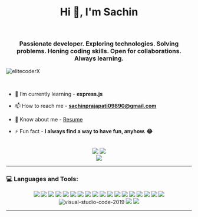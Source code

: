 <h1 align="center">Hi 👋, I'm Sachin</h1>

<br>
<h3 align="center">Passionate developer. Exploring technologies. Solving problems. Honing coding skills. Open for collaborations. Always learning.</h3>
<p align="left"> <img src="https://komarev.com/ghpvc/?username=elitecoderX&label=Profile%20views&color=00ff00&style=flat" alt="elitecoderX" /> </p>

<br>


- 🌱 I’m currently learning - **express.js**

- 📫 How to reach me - **sachinprajapati09890@gmail.com**

- 📄 Know about me - [Resume](https://drive.google.com/file/d/1r2ISMEXWev2aGaEg_uBbIW_lEidLdeCK/view?usp=sharing)

- ⚡ Fun fact - **I always find a way to have fun, anyhow. 😂**

<br>
<div align="center">
<picture>
  <source
    srcset="https://github-readme-stats.vercel.app/api?username=elitecoderX&show_icons=true&card_width=400&theme=radical"
    media="(prefers-color-scheme: dark)"
  />
  <source
    srcset="https://github-readme-stats.vercel.app/api?username=elitecoderX&show_icons=true&card_width=400"
    media="(prefers-color-scheme: light), (prefers-color-scheme: no-preference)"
  />
  <img src="https://github-readme-stats.vercel.app/api?username=elitecoderX&show_icons=true&card_width=400" />
</picture>
<picture>
  <source
    srcset="https://github-readme-stats.vercel.app/api/top-langs?username=elitecoderX&show_icons=true&locale=en&layout=compact&langs_count=8&card_width=400&theme=radical"
    media="(prefers-color-scheme: dark)"
  />
  <source
    srcset="https://github-readme-stats.vercel.app/api/top-langs?username=elitecoderX&show_icons=true&locale=en&layout=compact&langs_count=8&card_width=400"
    media="(prefers-color-scheme: light), (prefers-color-scheme: no-preference)"
  />
  <img src="https://github-readme-stats.vercel.app/api/top-langs?username=elitecoderX&show_icons=true&locale=en&layout=compact&langs_count=8&card_width=400" />
</picture>
  </div>
<div align="center">
  <picture>
  <source
    srcset="https://github-readme-streak-stats.herokuapp.com/?user=elitecoderX&theme=radical"
    media="(prefers-color-scheme: dark)"
  />
  <source
    srcset="https://github-readme-streak-stats.herokuapp.com/?user=elitecoderX"
    media="(prefers-color-scheme: light), (prefers-color-scheme: no-preference)"
  />
  <img src="https://github-readme-streak-stats.herokuapp.com/?user=elitecoderX" />
</picture>
</div>

<hr>
<h3 align="left">💻 Languages and Tools:</h3>
<div align='center'>
<img src="https://img.icons8.com/color/50/html-5.png"/>
<img src="https://img.icons8.com/fluency/50/css3.png"/>
<img src="https://img.icons8.com/pulsar-color/50/javascript.png"/>
<img src="https://img.icons8.com/external-tal-revivo-shadow-tal-revivo/50/external-mongodb-a-cross-platform-document-oriented-database-program-logo-shadow-tal-revivo.png"/>
<img src="https://img.icons8.com/officel/50/express-js.png"/>
<!-- <img src="https://img.icons8.com/office/50/react.png"/> -->
<img src="https://img.icons8.com/color/50/nodejs.png"/>
<img src="https://img.icons8.com/color/50/bootstrap--v1.png"/>
<img src="https://img.icons8.com/color/50/tailwindcss.png" />
<!-- <img src="https://img.icons8.com/color/50/wordpress.png"/> -->
<img src="https://img.icons8.com/external-tal-revivo-filled-tal-revivo/50/external-django-a-high-level-python-web-framework-that-encourages-rapid-development-logo-filled-tal-revivo.png"/>
<img src="https://img.icons8.com/pulsar-color/50/php.png"/>
<img src="https://img.icons8.com/external-tal-revivo-color-tal-revivo/50/external-mysql-an-open-source-relational-database-management-system-logo-color-tal-revivo.png"/>
<img src="https://img.icons8.com/plasticine/50/python.png"/>
<img src="https://img.icons8.com/color/50/java-coffee-cup-logo--v1.png"/>
<img src="https://img.icons8.com/external-tal-revivo-color-tal-revivo/50/external-cplusplus-a-general-purpose-descriptive-programming-computer-language-logo-color-tal-revivo.png"/>
<img src="https://img.icons8.com/color/50/git.png"/>
<img src="https://img.icons8.com/plasticine/50/github.png"/>
<img src="https://img.icons8.com/color/50/figma--v1.png"/>
<img src="https://img.icons8.com/fluency/50/canva.png"/>
<!-- <img src="https://img.icons8.com/color/50/adobe-photoshop--v1.png"/> -->
<img src="https://img.icons8.com/fluency/50/visual-studio-code-2019.png" alt="visual-studio-code-2019"/>
<img src="https://img.icons8.com/external-tal-revivo-color-tal-revivo/50/external-postman-is-the-only-complete-api-development-environment-logo-color-tal-revivo.png"/>
<img src="https://img.icons8.com/plasticine/50/matlab.png"/>
</div>

<hr>

